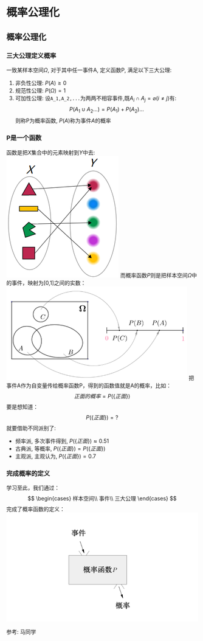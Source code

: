# 概率公理化

## 概率公理化
### 三大公理定义概率
一致某样本空间$\Omega$, 对于其中任一事件A, 定义函数P, 满足以下三大公理:
1. 非负性公理: $P(A)\geq 0$
2. 规范性公理: $P(\Omega)=1$
3. 可加性公理: 设`A_1,A_2,...`为两两不相容事件,既$A_i \cap A_j = \varnothing(i \neq j)$有:
$$
P(A_1 \cup A_2 ...)=P(A_1)+P(A_2)...
$$
则称P为概率函数, $P(A)$称为事件$A$的概率

### P是一个函数
函数是把$X$集合中的元素映射到$Y$中去:
![](./概率公理化/5.png)
而概率函数$P$则是把样本空间$\Omega$中的事件，映射为[0,1]之间的实数：
![](./概率公理化/6.png)
把事件A作为自变量传给概率函数P，得到的函数值就是A的概率，比如：
$$
正面的概率=P(\{正面\})
$$
要是想知道：
$$
P(\{正面\})=?
$$
就要借助不同派别了:
- 频率派, 多次事件得到, $P(\{正面\})\approx 0.51$
- 古典派, 等概率, $P(\{正面\}) = P(\{正面\})$
- 主观派, 主观认为, $P(\{正面\})= 0.7$

### 完成概率的定义
学习至此，我们通过：
$$
\begin{cases}
样本空间\\
事件\\
三大公理
\end{cases}
$$
完成了概率函数的定义：
![](./概率公理化/7.png)

参考:
马同学